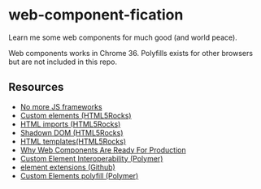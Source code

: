 web-component-fication
======================

Learn me some web components for much good (and world peace).

Web components works in Chrome 36. Polyfills exists for other browsers but are not included in this repo.

## Resources

* [No more JS frameworks](http://bitworking.org/news/2014/05/zero_framework_manifesto)
* [Custom elements (HTML5Rocks)](http://www.html5rocks.com/en/tutorials/webcomponents/customelements/)
* [HTML imports (HTML5Rocks)](http://www.html5rocks.com/en/tutorials/webcomponents/imports/)
* [Shadown DOM (HTML5Rocks)](http://www.html5rocks.com/en/tutorials/webcomponents/shadowdom/)
* [HTML templates(HTML5Rocks)](http://www.html5rocks.com/en/tutorials/webcomponents/template/)
* [Why Web Components Are Ready For Production](http://developer.telerik.com/featured/web-components-ready-production/)
* [Custom Element Interoperability (Polymer)](http://www.polymer-project.org/articles/polymer-xtag-vanilla.html)
* [<time> element extensions (Github)](https://github.com/github/time-elements)
* [Custom Elements polyfill (Polymer)](https://github.com/Polymer/CustomElements)
